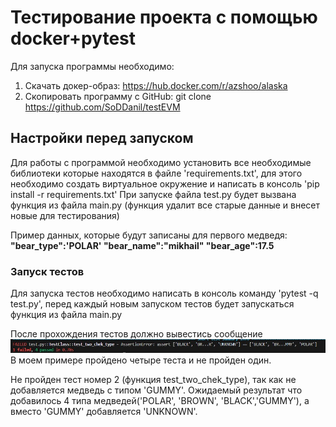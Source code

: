 # **Тестирование проекта с помощью docker+pytest**

Для запуска программы необходимо:
1) Скачать докер-образ: https://hub.docker.com/r/azshoo/alaska
2) Скопировать программу с GitHub: git clone https://github.com/SoDDanil/testEVM

## **Настройки перед запуском**
Для работы с программой необходимо установить все необходимые библиотеки которые находятся в файле 'requirements.txt', для этого необходимо создать виртуальное окружение и написать в консоль 'pip install -r requirements.txt'
При запуске файла test.py будет вызвана функция из файла main.py (функция удалит все старые данные и внесет новые для тестирования)

Пример данных, которые будут записаны для первого медведя:
**"bear_type":'POLAR'
"bear_name":"mikhail"
"bear_age":17.5**


### **Запуск тестов**

Для запуска тестов необходимо написать в консоль команду 'pytest -q test.py', перед каждый новым запуском тестов будет запускаться функция из файла main.py

После прохождения тестов должно вывестись сообщение
![Результат тестов](images\Result_test.jpg)
В моем примере пройдено четыре теста и не пройден один.

Не пройден тест номер 2 (функция test_two_chek_type), так как не добавляется медведь с типом 'GUMMY'. Ожидаемый результат что добавилось 4 типа медведей('POLAR', 'BROWN', 'BLACK','GUMMY'), а вместо 'GUMMY' добавляется 'UNKNOWN'.